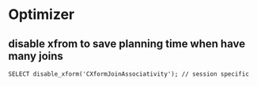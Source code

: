 # Optimizer

## disable xfrom to save planning time when have many joins

    SELECT disable_xform('CXformJoinAssociativity'); // session specific
